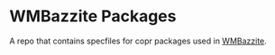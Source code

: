 # WMBazzite Packages

A repo that contains specfiles for copr packages used in [WMBazzite](https://github.com/lcroberts/container-builds#wmbazzite).
